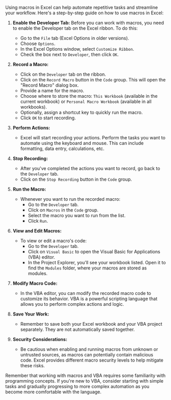 Using macros in Excel can help automate repetitive tasks and streamline your workflow. Here's a step-by-step guide on how to use macros in Excel:

1. **Enable the Developer Tab:**
   Before you can work with macros, you need to enable the Developer tab on the Excel ribbon. To do this:
   - Go to the `File` tab (Excel Options in older versions).
   - Choose `Options`.
   - In the Excel Options window, select `Customize Ribbon`.
   - Check the box next to `Developer`, then click `OK`.

2. **Record a Macro:**
   - Click on the `Developer` tab on the ribbon.
   - Click on the `Record Macro` button in the `Code` group. This will open the "Record Macro" dialog box.
   - Provide a name for the macro.
   - Choose where to store the macro: `This Workbook` (available in the current workbook) or `Personal Macro Workbook` (available in all workbooks).
   - Optionally, assign a shortcut key to quickly run the macro.
   - Click `OK` to start recording.

3. **Perform Actions:**
   - Excel will start recording your actions. Perform the tasks you want to automate using the keyboard and mouse. This can include formatting, data entry, calculations, etc.

4. **Stop Recording:**
   - After you've completed the actions you want to record, go back to the `Developer` tab.
   - Click on the `Stop Recording` button in the `Code` group.

5. **Run the Macro:**
   - Whenever you want to run the recorded macro:
     - Go to the `Developer` tab.
     - Click on `Macros` in the `Code` group.
     - Select the macro you want to run from the list.
     - Click `Run`.

6. **View and Edit Macros:**
   - To view or edit a macro's code:
     - Go to the `Developer` tab.
     - Click on `Visual Basic` to open the Visual Basic for Applications (VBA) editor.
     - In the Project Explorer, you'll see your workbook listed. Open it to find the `Modules` folder, where your macros are stored as modules.

7. **Modify Macro Code:**
   - In the VBA editor, you can modify the recorded macro code to customize its behavior. VBA is a powerful scripting language that allows you to perform complex actions and logic.

8. **Save Your Work:**
   - Remember to save both your Excel workbook and your VBA project separately. They are not automatically saved together.

9. **Security Considerations:**
   - Be cautious when enabling and running macros from unknown or untrusted sources, as macros can potentially contain malicious code. Excel provides different macro security levels to help mitigate these risks.

Remember that working with macros and VBA requires some familiarity with programming concepts. If you're new to VBA, consider starting with simple tasks and gradually progressing to more complex automation as you become more comfortable with the language.

